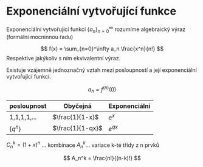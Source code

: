# Exponenciální vytvořující funkce
Exponenciální vytvořující funkcí $\{a_n\}_{n=0}^\infty$ rozumíme algebraický výraz (formální mocninnou řadu)

$$
f(x) = \sum_{n=0}^\infty a_n \frac{x^n}{n!}
$$
Respektive jakýkoliv s ním ekvivalentní výraz.

Existuje vzájemně jednoznačný vztah mezi posloupností a její exponenciální vytvořující funkcí.

$$
a_n = f^{(n)} (0)
$$

| posloupnost | Obyčejná         | Exponenciální |
| ----------- | ---------------- | ------------- |
| 1,1,1,1,... | $\frac{1}{1-x}$  | $e^x$         |
| $\{q^n\}$   | $\frac{1}{1-qx}$ | $e^{qx}$      |

$C_n^k = (1+x)^n$ ... kombinace
$A^k_n$... variace k-té třídy z n prvků

$$
A_n^k = \frac{n!}{(n-k)!}
$$

